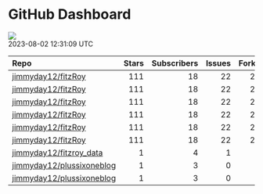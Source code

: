 GitHub Dashboard
================

![](https://github.com/jimmyday12/status/workflows/Render%20Status/badge.svg)  
2023-08-02 12:31:09 UTC

| Repo                                                                      | Stars | Subscribers | Issues | Forks | Status                                                                                                                                                      | Commit                                                                                                                                                                                                         |
|:--------------------------------------------------------------------------|------:|------------:|-------:|------:|:------------------------------------------------------------------------------------------------------------------------------------------------------------|:---------------------------------------------------------------------------------------------------------------------------------------------------------------------------------------------------------------|
| [jimmyday12/fitzRoy](https://github.com/jimmyday12/fitzRoy)               |   111 |          18 |     22 |    28 | [![](https://github.com/jimmyday12/fitzRoy/workflows/R-CMD-check/badge.svg)](https://github.com/jimmyday12/fitzRoy/actions/runs/5732835167)                 | <a href="https://github.com/jimmyday12/fitzRoy/commit/e68a80dbddabbe9c26334df7e1f2c2a3d4a50d7a" title="Merge pull request #204 from t-gummer/main">e68a80</a>                                                  |
| [jimmyday12/fitzRoy](https://github.com/jimmyday12/fitzRoy)               |   111 |          18 |     22 |    28 | [![](https://github.com/jimmyday12/fitzRoy/workflows/pkgdown/badge.svg)](https://github.com/jimmyday12/fitzRoy/actions/runs/5732835169)                     | <a href="https://github.com/jimmyday12/fitzRoy/commit/e68a80dbddabbe9c26334df7e1f2c2a3d4a50d7a" title="Merge pull request #204 from t-gummer/main">e68a80</a>                                                  |
| [jimmyday12/fitzRoy](https://github.com/jimmyday12/fitzRoy)               |   111 |          18 |     22 |    28 | [![](https://github.com/jimmyday12/fitzRoy/workflows/Commands/badge.svg)](https://github.com/jimmyday12/fitzRoy/actions/runs/5732835343)                    | <a href="https://github.com/jimmyday12/fitzRoy/commit/e68a80dbddabbe9c26334df7e1f2c2a3d4a50d7a" title="Merge pull request #204 from t-gummer/main">e68a80</a>                                                  |
| [jimmyday12/fitzRoy](https://github.com/jimmyday12/fitzRoy)               |   111 |          18 |     22 |    28 | [![](https://github.com/jimmyday12/fitzRoy/workflows/Render%20README/badge.svg)](https://github.com/jimmyday12/fitzRoy/actions/runs/4310991314)             | <a href="https://github.com/jimmyday12/fitzRoy/commit/07c80e1461c26d48ab46510f49f5d973ebe8cbdf" title="Increment version number to 1.3.0">07c80e</a>                                                           |
| [jimmyday12/fitzRoy](https://github.com/jimmyday12/fitzRoy)               |   111 |          18 |     22 |    28 | [![](https://github.com/jimmyday12/fitzRoy/workflows/test-coverage/badge.svg)](https://github.com/jimmyday12/fitzRoy/actions/runs/5732835172)               | <a href="https://github.com/jimmyday12/fitzRoy/commit/e68a80dbddabbe9c26334df7e1f2c2a3d4a50d7a" title="Merge pull request #204 from t-gummer/main">e68a80</a>                                                  |
| [jimmyday12/fitzRoy](https://github.com/jimmyday12/fitzRoy)               |   111 |          18 |     22 |    28 | [![](https://github.com/jimmyday12/fitzRoy/workflows/pages-build-deployment/badge.svg)](https://github.com/jimmyday12/fitzRoy/actions/runs/5732851778)      | <a href="https://github.com/jimmyday12/fitzRoy/commit/a497c313505ca69d036191304beb73d932964793" title="Deploying to gh-pages from @ jimmyday12/fitzRoy@e68a80dbddabbe9c26334df7e1f2c2a3d4a50d7a 🚀">a497c3</a> |
| [jimmyday12/fitzroy_data](https://github.com/jimmyday12/fitzroy_data)     |     1 |           4 |      1 |     0 | [![](https://github.com/jimmyday12/fitzroy_data/workflows/get%20new%20data/badge.svg)](https://github.com/jimmyday12/fitzroy_data/actions/runs/5727185666)  | <a href="https://github.com/jimmyday12/fitzroy_data/commit/5871ae205980ae2e08af4f6e790d90267d440ad6" title="updating weekly_data_process">5871ae</a>                                                           |
| [jimmyday12/plussixoneblog](https://github.com/jimmyday12/plussixoneblog) |     1 |           3 |      0 |     1 | [![](https://github.com/jimmyday12/plussixoneblog/workflows/update%20data/badge.svg)](https://github.com/jimmyday12/plussixoneblog/actions/runs/5715694061) | <a href="https://github.com/jimmyday12/plussixoneblog/commit/34fc58956346d2fbee38125c16e6104766727dae" title="Commit from GitHub Actions (update data)">34fc58</a>                                             |
| [jimmyday12/plussixoneblog](https://github.com/jimmyday12/plussixoneblog) |     1 |           3 |      0 |     1 | [![](https://github.com/jimmyday12/plussixoneblog/workflows/Monash%20Tips/badge.svg)](https://github.com/jimmyday12/plussixoneblog/actions/runs/5733450152) | <a href="https://github.com/jimmyday12/plussixoneblog/commit/34fc58956346d2fbee38125c16e6104766727dae" title="Commit from GitHub Actions (update data)">34fc58</a>                                             |
